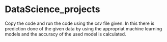 # DataScience_projects
Copy the code and run the code using the csv file given.
In this there is prediction done of the given data by using the appropriat machine learning models and the accuracy of the used model is calculated.
